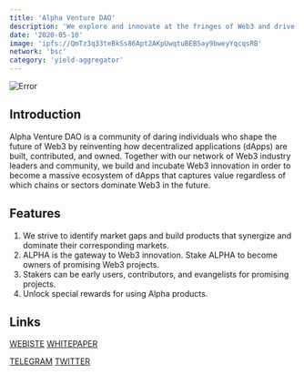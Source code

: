 ```yaml
---
title: 'Alpha Venture DAO'
description: 'We explore and innovate at the fringes of Web3 and drive significant value to Web3 users, and ultimately, alpha returns to the Alpha community.'
date: '2020-05-10'
image: 'ipfs://QmTz3q33teBkSs86Apt2AKpUwqtuBEB5ay9bweyYqcqsRB'
network: 'bsc'
category: 'yield-aggregator'
---
```


![Error](ipfs://QmXefGoWBCoqxpGf5KAFWQ11Ki4MeFLrJJkzAExKUFYCdn)

## Introduction
Alpha Venture DAO is a community of daring individuals who shape the future of Web3 by reinventing how decentralized applications (dApps) are built, contributed, and owned. Together with our network of Web3 industry leaders and community, we build and incubate Web3 innovation in order to become a massive ecosystem of dApps that captures value regardless of which chains or sectors dominate Web3 in the future.

## Features
1. We strive to identify market gaps and build products that synergize and dominate their corresponding markets.
2. ALPHA is the gateway to Web3 innovation. Stake ALPHA to become owners of promising Web3 projects.
3. Stakers can be early users, contributors, and evangelists for promising projects.
4. Unlock special rewards for using Alpha products.

## Links

[WEBISTE](https://alphaventuredao.io/)
[WHITEPAPER](https://docs.alphaventuredao.io/alpha-finance-lab/alpha-venture-dao/overview)

[TELEGRAM](https://t.me/AlphaFinanceLab)
[TWITTER](https://twitter.com/alphaventuredao)